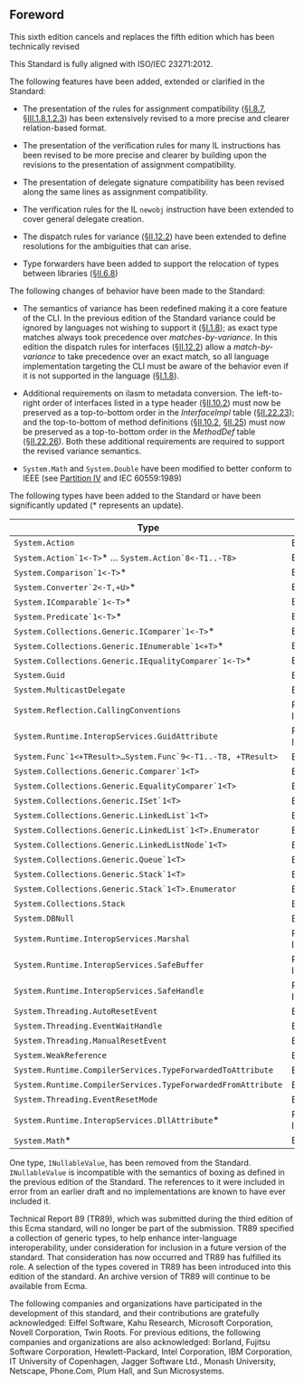 ## Foreword

This sixth edition cancels and replaces the fifth edition which has been technically revised

This Standard is fully aligned with ISO/IEC 23271:2012.

The following features have been added, extended or clarified in the Standard:

 * The presentation of the rules for assignment compatibility (§[I.8.7](i.8.7-assignment-compatibility.md), §[III.1.8.1.2.3](iii.1.8.1.2.3-verification-type-compatibility.md)) has been extensively revised to a more precise and clearer relation-based format.

 * The presentation of the verification rules for many IL instructions has been revised to be more precise and clearer by building upon the revisions to the presentation of assignment compatibility.

 * The presentation of delegate signature compatibility has been revised along the same lines as assignment compatibility.

 * The verification rules for the IL `newobj` instruction have been extended to cover general delegate creation.

 * The dispatch rules for variance (§[II.12.2](ii.12.2-implementing-virtual-methods-on-interfaces.md)) have been extended to define resolutions for the ambiguities that can arise.

 * Type forwarders have been added to support the relocation of types between libraries (§[II.6.8](ii.6.8-type-forwarders.md))

The following changes of behavior have been made to the Standard:

 * The semantics of variance has been redefined making it a core feature of the CLI. In the previous edition of the Standard variance could be ignored by languages not wishing to support it (§[I.1.8](i.8-common-type-system.md)); as exact type matches always took precedence over *matches-by-variance*. In this edition the dispatch rules for interfaces (§[II.12.2](ii.12.2-implementing-virtual-methods-on-interfaces.md)) allow a *match-by-variance* to take precedence over an exact match, so all language implementation targeting the CLI must be aware of the behavior even if it is not supported in the language (§[I.1.8](i.8-common-type-system.md)).

 * Additional requirements on ilasm to metadata conversion. The left-to-right order of interfaces listed in a type header (§[II.10.2](ii.10.2-body-of-a-type-definition.md)) must now be preserved as a top-to-bottom order in the _InterfaceImpl_ table (§[II.22.23](ii.22.23-interfaceimpl-0x09.md)); and the top-to-bottom of method definitions (§[II.10.2](ii.10.2-body-of-a-type-definition.md), §[II.25](ii.25-file-format-extensions-to-pe.md)) must now be preserved as a top-to-bottom order in the _MethodDef_ table (§[II.22.26](ii.22.26-methoddef-0x06.md)). Both these additional requirements are required to support the revised variance semantics.

 * `System.Math` and `System.Double` have been modified to better conform to IEEE (see [Partition IV](#todo-missing-hyperlink) and IEC 60559:1989)

The following types have been added to the Standard or have been significantly updated (* represents an update).

 Type | Library
 ---- | ----
 `System.Action` | BCL
 ``System.Action`1<-T>``* &hellip; ``System.Action`8<-T1..-T8>`` | BCL
 ``System.Comparison`1<-T>``* | BCL
 ``System.Converter`2<-T,+U>``* | BCL
 ``System.IComparable`1<-T>``* | BCL
 ``System.Predicate`1<-T>``* | BCL
 ``System.Collections.Generic.IComparer`1<-T>``* | BCL
 ``System.Collections.Generic.IEnumerable`1<+T>``* | BCL
 ``System.Collections.Generic.IEqualityComparer`1<-T>``* | BCL
 `System.Guid` | BCL
 `System.MulticastDelegate` | BCL
 `System.Reflection.CallingConventions` | Runtime Infrastructure
 `System.Runtime.InteropServices.GuidAttribute` | Runtime Infrastructure
 ``System.Func`1<+TResult>…System.Func`9<-T1..-T8, +TResult>`` | BCL
 ``System.Collections.Generic.Comparer`1<T>`` | BCL
 ``System.Collections.Generic.EqualityComparer`1<T>`` | BCL
 ``System.Collections.Generic.ISet`1<T>`` | BCL
 ``System.Collections.Generic.LinkedList`1<T>`` | BCL
 ``System.Collections.Generic.LinkedList`1<T>.Enumerator`` | BCL
 ``System.Collections.Generic.LinkedListNode`1<T>`` | BCL
 ``System.Collections.Generic.Queue`1<T>`` | BCL
 ``System.Collections.Generic.Stack`1<T>`` | BCL
 ``System.Collections.Generic.Stack`1<T>.Enumerator`` | BCL
 `System.Collections.Stack` | BCL
 `System.DBNull` | BCL
 `System.Runtime.InteropServices.Marshal` | Runtime Infrastructure
 `System.Runtime.InteropServices.SafeBuffer` | Runtime Infrastructure
 `System.Runtime.InteropServices.SafeHandle` | Runtime Infrastructure
 `System.Threading.AutoResetEvent` | BCL
 `System.Threading.EventWaitHandle` | BCL
 `System.Threading.ManualResetEvent` | BCL
 `System.WeakReference` | BCL
 `System.Runtime.CompilerServices.TypeForwardedToAttribute` | BCL
 `System.Runtime.CompilerServices.TypeForwardedFromAttribute` | BCL
 `System.Threading.EventResetMode` | BCL
 `System.Runtime.InteropServices.DllAttribute`* | Runtime Infrastructure
 `System.Math`* | BCL
 
One type, `INullableValue`, has been removed from the Standard. `INullableValue` is incompatible with the semantics of boxing as defined in the previous edition of the Standard. The references to it were included in error from an earlier draft and no implementations are known to have ever included it. 

Technical Report 89 (TR89), which was submitted during the third edition of this Ecma standard, will no longer be part of the submission. TR89 specified a collection of generic types, to help enhance inter-language interoperability, under consideration for inclusion in a future version of the standard. That consideration has now occurred and TR89 has fulfilled its role. A selection of the types covered in TR89 has been introduced into this edition of the standard. An archive version of TR89 will continue to be available from Ecma.

The following companies and organizations have participated in the development of this standard, and their contributions are gratefully acknowledged: Eiffel Software, Kahu Research, Microsoft Corporation, Novell Corporation, Twin Roots. For previous editions, the following companies and organizations are also acknowledged: Borland, Fujitsu Software Corporation, Hewlett-Packard, Intel Corporation, IBM Corporation, IT University of Copenhagen, Jagger Software Ltd., Monash University, Netscape, Phone.Com, Plum Hall, and Sun Microsystems.
